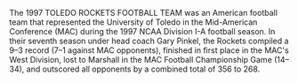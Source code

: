 The 1997 TOLEDO ROCKETS FOOTBALL TEAM was an American football team that represented the University of Toledo in the Mid-American Conference (MAC) during the 1997 NCAA Division I-A football season. In their seventh season under head coach Gary Pinkel, the Rockets compiled a 9–3 record (7–1 against MAC opponents), finished in first place in the MAC's West Division, lost to Marshall in the MAC Football Championship Game (14–34), and outscored all opponents by a combined total of 356 to 268.
